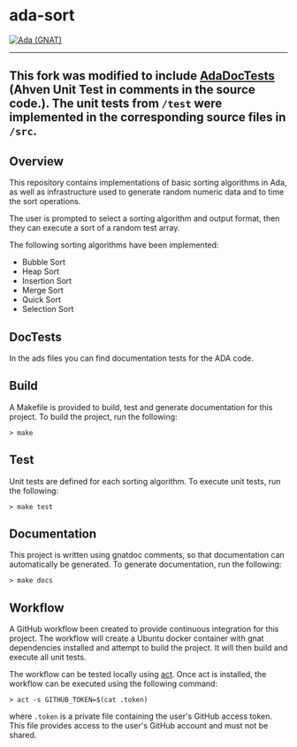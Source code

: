 # ada-sort

[![Ada (GNAT)](https://github.com/AdmaJonse/ada-sort/actions/workflows/ada.yml/badge.svg?branch=main)](https://github.com/AdmaJonse/ada-sort/actions/workflows/ada.yml)

------
This fork was modified to include [AdaDocTests](https://github.com/t0mbrn/adadoctest/) (Ahven Unit Test in comments in the source code.).
The unit tests from `/test` were implemented in the corresponding source files in `/src`.
------

## Overview
This repository contains implementations of basic sorting algorithms in Ada, as well as infrastructure used to generate random numeric data and to time the sort operations.

The user is prompted to select a sorting algorithm and output format, then they can execute a sort of a random test array.

The following sorting algorithms have been implemented:
* Bubble Sort
* Heap Sort
* Insertion Sort
* Merge Sort
* Quick Sort
* Selection Sort

## DocTests

In the ads files you can find documentation tests for the ADA code.

## Build

A Makefile is provided to build, test and generate documentation for this project. To build the project, run the following:

```
> make
```

## Test

Unit tests are defined for each sorting algorithm. To execute unit tests, run the following:

```
> make test
```

## Documentation

This project is written using gnatdoc comments, so that documentation can automatically be generated. To generate documentation, run the following:

```
> make docs
```

## Workflow

A GitHub workflow been created to provide continuous integration for this project. The workflow will create a Ubuntu docker container with gnat dependencies installed and attempt to build the project. It will then build and execute all unit tests.

The workflow can be tested locally using [act](https://github.com/nektos/act). Once act is installed, the workflow can be executed using the following command:

```
> act -s GITHUB_TOKEN=$(cat .token)
```

where `.token` is a private file containing the user's GitHub access token. This file provides access to the user's GitHub account and must not be shared.

